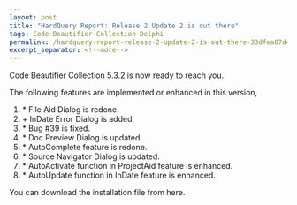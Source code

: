 ```yaml
---
layout: post
title: "HardQuery Report: Release 2 Update 2 is out there"
tags: Code-Beautifier-Collection Delphi
permalink: /hardquery-report-release-2-update-2-is-out-there-33dfea87d4f7
excerpt_separator: <!--more-->
---
```

Code Beautifier Collection 5.3.2 is now ready to reach you.
<!--more-->

The following features are implemented or enhanced in this version,

1. \* File Aid Dialog is redone.
1. \+ InDate Error Dialog is added.
1. \* Bug #39 is fixed.
1. \* Doc Preview Dialog is updated.
1. \* AutoComplete feature is redone.
1. \* Source Navigator Dialog is updated.
1. \* AutoActivate function in ProjectAid feature is enhanced.
1. \* AutoUpdate function in InDate feature is enhanced.

You can download the installation file from here.
